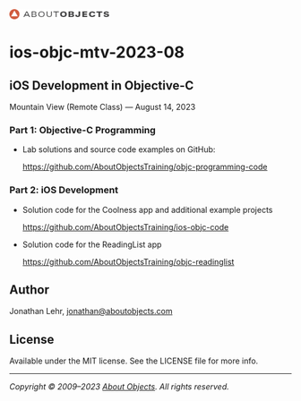 
<div>
<a href="https://www.aboutobjects.com"><img src="ao-logo.png" height=18 style="height: 18px;"/></a>
</div>

# ios-objc-mtv-2023-08

## iOS Development in Objective-C

Mountain View (Remote Class) — August 14, 2023


### Part 1: Objective-C Programming

* Lab solutions and source code examples on GitHub: 
  
  https://github.com/AboutObjectsTraining/objc-programming-code

### Part 2: iOS Development

* Solution code for the Coolness app and additional example projects
  
  https://github.com/AboutObjectsTraining/ios-objc-code

* Solution code for the ReadingList app
  
  https://github.com/AboutObjectsTraining/objc-readinglist

## Author

Jonathan Lehr, jonathan@aboutobjects.com

## License

Available under the MIT license. See the LICENSE file for more info.

___

_Copyright &copy; 2009–2023 [About Objects](https://www.aboutobjects.com). All rights reserved._

